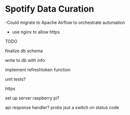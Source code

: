 # Spotify Data Curation

-Could migrate to Apache Airflow to orchestrate automation

- use nginx to allow https


TODO

finalize db schema

write to db with info

implement refreshtoken function

unit tests?

https

set up server raspberry pi?

api response handler? probs jsut a switch on status code
